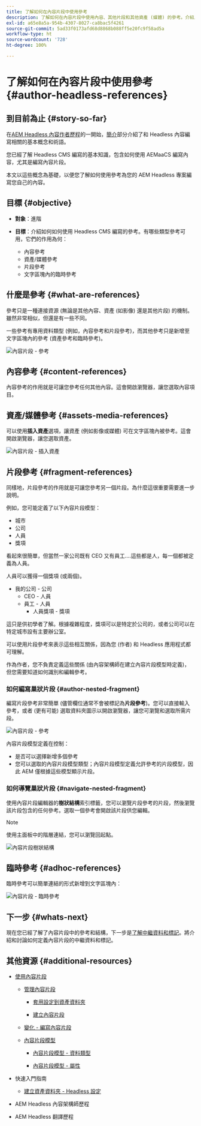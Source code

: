 ```yaml
---
title: 了解如何在內容片段中使用參考
description: 了解如何在內容片段中使用內容、其他片段和其他資產 (媒體) 的參考。介紹巢狀片段對 Headless CMS 編寫的必要性和機制。
exl-id: a65e8a5a-954b-4307-8027-ca8bac5f4261
source-git-commit: 5ad33f0173afd68d8868b088ff5e20fc9f58ad5a
workflow-type: ht
source-wordcount: '728'
ht-degree: 100%

---
```


# 了解如何在內容片段中使用參考 {#author-headless-references}

## 到目前為止 {#story-so-far}

在[AEM Headless 內容作者歷程](overview.md)的一開始，[簡介](introduction.md)部分介紹了和 Headless 內容編寫相關的基本概念和術語。

您已經了解 Headless CMS 編寫的基本知識，包含如何使用 AEMaaCS 編寫內容，尤其是編寫內容片段。

本文以這些概念為基礎，以便您了解如何使用參考為您的 AEM Headless 專案編寫您自己的內容。

## 目標 {#objective}

* **對象**：進階
* **目標**：介紹如何如何使用 Headless CMS 編寫的參考。有哪些類型參考可用，它們的作用為何：

   * 內容參考
   * 資產/媒體參考
   * 片段參考
   * 文字區塊內的臨時參考

## 什麼是參考 {#what-are-references}

參考只是一種連接資源 (無論是其他內容、資產 (如影像) 還是其他片段) 的機制。雖然非常相似，但還是有一些不同。

一些參考有專用資料類型 (例如，內容參考和片段參考)，而其他參考只是新增至文字區塊內的參考 (資產參考和臨時參考)。

![內容片段 - 參考](/help/journey-headless/author/assets/headless-journey-author-references-01.png)

## 內容參考 {#content-references}

內容參考的作用就是可讓您參考任何其他內容。這會開啟瀏覽器，讓您選取內容項目。

## 資產/媒體參考 {#assets-media-references}

可以使用&#x200B;**插入資產**&#x200B;選項，讓資產 (例如影像或媒體) 可在文字區塊內被參考。這會開啟瀏覽器，讓您選取資產。

![內容片段 - 插入資產](/help/journey-headless/author/assets/headless-journey-author-references-02.png)

## 片段參考 {#fragment-references}

同樣地，片段參考的作用就是可讓您參考另一個片段。為什麼這很重要需要進一步說明。

例如，您可能定義了以下內容片段模型：

* 城市
* 公司
* 人員
* 獎項

看起來很簡單，但當然一家公司既有 CEO 又有員工....這些都是人，每一個都被定義為人員。

人員可以獲得一個獎項 (或兩個)。

* 我的公司 - 公司
   * CEO - 人員
   * 員工 - 人員
      * 人員獎項 - 獎項

這只是供初學者了解。根據複雜程度，獎項可以是特定於公司的，或者公司可以在特定城市設有主要辦公室。

可以使用片段參考來表示這些相互關係，因為您 (作者) 和 Headless 應用程式都可理解。

作為作者，您不負責定義這些關係 (由內容架構師在建立內容片段模型時定義)，但您需要知道如何識別和編輯參考。

<!--
![Content Modeling with Content Fragments](/help/journey-headless/developer/assets/headless-modeling-01.png "Content Modeling with Content Fragments")
-->

### 如何編寫巢狀片段 {#author-nested-fragment}

編寫片段參考非常簡單 (儘管欄位通常不會被標記為&#x200B;**片段參考**)。您可以直接輸入參考，或者 (更有可能) 選取資料夾圖示以開啟瀏覽器，讓您可瀏覽和選取所需片段。

![內容片段 - 參考](/help/journey-headless/author/assets/headless-journey-author-references-03.png)

內容片段模型定義在控制：

* 是否可以選擇新增多個參考
* 您可以選取的內容片段模型類型；內容片段模型定義允許參考的片段模型，因此 AEM 僅根據這些模型顯示片段。

### 如何導覽巢狀片段 {#navigate-nested-fragment}

使用內容片段編輯器的&#x200B;**樹狀結構**&#x200B;索引標籤，您可以瀏覽片段參考的片段，然後瀏覽該片段包含的任何參考。選取一個參考會開啟該片段供您編輯。

>[!NOTE]
>
>使用主面板中的階層連結，您可以瀏覽回起點。

![內容片段樹狀結構](/help/sites-cloud/administering/content-fragments/assets/cfm-structuretree-02.png)

## 臨時參考 {#adhoc-references}

臨時參考可以簡單連結的形式新增到文字區塊內：

![內容片段 - 臨時參考](/help/journey-headless/author/assets/headless-journey-author-references-04.png)

## 下一步 {#whats-next}

現在您已經了解了內容片段中的參考和結構，下一步是[了解中繼資料和標記](metadata-tagging.md)。將介紹和討論如何定義內容片段的中繼資料和標記。

## 其他資源 {#additional-resources}

* [使用內容片段](/help/sites-cloud/administering/content-fragments/content-fragments.md)

   * [管理內容片段](/help/sites-cloud/administering/content-fragments/content-fragments-managing.md)

      * [套用設定到資產資料夾](/help/sites-cloud/administering/content-fragments/content-fragments-configuration-browser.md#apply-the-configuration-to-your-assets-folder)

      * [建立內容片段](/help/sites-cloud/administering/content-fragments/content-fragments-managing.md#creating-a-content-fragment)

   * [變化 - 編寫內容片段](/help/sites-cloud/administering/content-fragments/content-fragments-variations.md)

   * [內容片段模型](/help/sites-cloud/administering/content-fragments/content-fragments-models.md)

      * [內容片段模型 - 資料類型](/help/sites-cloud/administering/content-fragments/content-fragments-models.md#data-types)

      * [內容片段模型 - 屬性](/help/sites-cloud/administering/content-fragments/content-fragments-models.md#properties)

* 快速入門指南
   * [建立資產資料夾 - Headless 設定](/help/headless/setup/create-assets-folder.md)

* AEM Headless 內容架構師歷程

* AEM Headless 翻譯歷程
